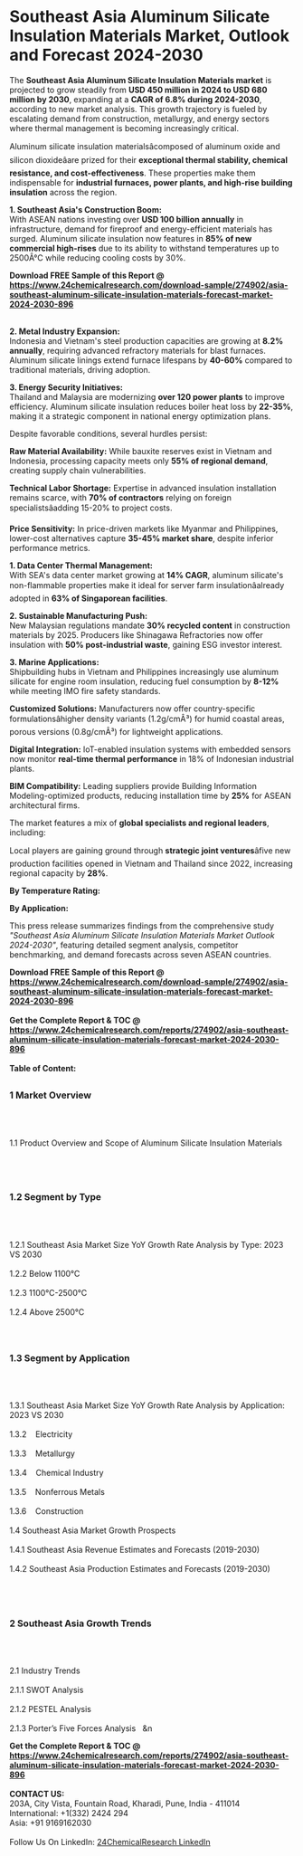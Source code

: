 <h1>Southeast Asia Aluminum Silicate Insulation Materials Market, Outlook and Forecast 2024-2030</h1><p>The <strong>Southeast Asia Aluminum Silicate Insulation Materials market</strong> is projected to grow steadily from <strong>USD 450 million in 2024 to USD 680 million by 2030</strong>, expanding at a <strong>CAGR of 6.8% during 2024-2030</strong>, according to new market analysis. This growth trajectory is fueled by escalating demand from construction, metallurgy, and energy sectors where thermal management is becoming increasingly critical.</p><p>Aluminum silicate insulation materialsâcomposed of aluminum oxide and silicon dioxideâare prized for their <strong>exceptional thermal stability, chemical resistance, and cost-effectiveness</strong>. These properties make them indispensable for <strong>industrial furnaces, power plants, and high-rise building insulation</strong> across the region.</p><p><strong>1. Southeast Asia's Construction Boom:</strong><br>
With ASEAN nations investing over <strong>USD 100 billion annually</strong> in infrastructure, demand for fireproof and energy-efficient materials has surged. Aluminum silicate insulation now features in <strong>85% of new commercial high-rises</strong> due to its ability to withstand temperatures up to 2500Â°C while reducing cooling costs by 30%.</p><div><b>Download FREE Sample of this Report @ 
            <a href="https://www.24chemicalresearch.com/download-sample/274902/asia-southeast-aluminum-silicate-insulation-materials-forecast-market-2024-2030-896">
            https://www.24chemicalresearch.com/download-sample/274902/asia-southeast-aluminum-silicate-insulation-materials-forecast-market-2024-2030-896</a></b></div><br><p><strong>2. Metal Industry Expansion:</strong><br>
Indonesia and Vietnam's steel production capacities are growing at <strong>8.2% annually</strong>, requiring advanced refractory materials for blast furnaces. Aluminum silicate linings extend furnace lifespans by <strong>40-60%</strong> compared to traditional materials, driving adoption.</p><p><strong>3. Energy Security Initiatives:</strong><br>
Thailand and Malaysia are modernizing <strong>over 120 power plants</strong> to improve efficiency. Aluminum silicate insulation reduces boiler heat loss by <strong>22-35%</strong>, making it a strategic component in national energy optimization plans.</p><p>Despite favorable conditions, several hurdles persist:</p><p><strong>Raw Material Availability:</strong> While bauxite reserves exist in Vietnam and Indonesia, processing capacity meets only <strong>55% of regional demand</strong>, creating supply chain vulnerabilities.</p><p><strong>Technical Labor Shortage:</strong> Expertise in advanced insulation installation remains scarce, with <strong>70% of contractors</strong> relying on foreign specialistsâadding 15-20% to project costs.</p><p><strong>Price Sensitivity:</strong> In price-driven markets like Myanmar and Philippines, lower-cost alternatives capture <strong>35-45% market share</strong>, despite inferior performance metrics.</p><p><strong>1. Data Center Thermal Management:</strong><br>
With SEA's data center market growing at <strong>14% CAGR</strong>, aluminum silicate's non-flammable properties make it ideal for server farm insulationâalready adopted in <strong>63% of Singaporean facilities</strong>.</p><p><strong>2. Sustainable Manufacturing Push:</strong><br>
New Malaysian regulations mandate <strong>30% recycled content</strong> in construction materials by 2025. Producers like Shinagawa Refractories now offer insulation with <strong>50% post-industrial waste</strong>, gaining ESG investor interest.</p><p><strong>3. Marine Applications:</strong><br>
Shipbuilding hubs in Vietnam and Philippines increasingly use aluminum silicate for engine room insulation, reducing fuel consumption by <strong>8-12%</strong> while meeting IMO fire safety standards.</p><p><strong>Customized Solutions:</strong> Manufacturers now offer country-specific formulationsâhigher density variants (1.2g/cmÂ³) for humid coastal areas, porous versions (0.8g/cmÂ³) for lightweight applications.</p><p><strong>Digital Integration:</strong> IoT-enabled insulation systems with embedded sensors now monitor <strong>real-time thermal performance</strong> in 18% of Indonesian industrial plants.</p><p><strong>BIM Compatibility:</strong> Leading suppliers provide Building Information Modeling-optimized products, reducing installation time by <strong>25%</strong> for ASEAN architectural firms.</p><p>The market features a mix of <strong>global specialists and regional leaders</strong>, including:</p><p>Local players are gaining ground through <strong>strategic joint ventures</strong>âfive new production facilities opened in Vietnam and Thailand since 2022, increasing regional capacity by <strong>28%</strong>.</p><p><strong>By Temperature Rating:</strong></p><p><strong>By Application:</strong></p><p>This press release summarizes findings from the comprehensive study <em>"Southeast Asia Aluminum Silicate Insulation Materials Market Outlook 2024-2030"</em>, featuring detailed segment analysis, competitor benchmarking, and demand forecasts across seven ASEAN countries.</p><div><b>Download FREE Sample of this Report @ 
            <a href="https://www.24chemicalresearch.com/download-sample/274902/asia-southeast-aluminum-silicate-insulation-materials-forecast-market-2024-2030-896">
            https://www.24chemicalresearch.com/download-sample/274902/asia-southeast-aluminum-silicate-insulation-materials-forecast-market-2024-2030-896</a></b></div><br><div><b>Get the Complete Report & TOC @ 
            <a href="https://www.24chemicalresearch.com/reports/274902/asia-southeast-aluminum-silicate-insulation-materials-forecast-market-2024-2030-896">
            https://www.24chemicalresearch.com/reports/274902/asia-southeast-aluminum-silicate-insulation-materials-forecast-market-2024-2030-896</a></b></div><br>
            <b>Table of Content:</b><p><h2><span style="font-size:16px"><strong>1 Market Overview&nbsp;&nbsp; &nbsp;</strong></span></h2><br />
<br />
<p>1.1 Product Overview and Scope of Aluminum Silicate Insulation Materials&nbsp;</p><br />
<br />
<h2><strong><span style="font-size:16px">1.2 Segment by Type&nbsp;&nbsp; &nbsp;</span></strong></h2><br />
<br />
<p>1.2.1 Southeast Asia Market Size YoY Growth Rate Analysis by Type: 2023 VS 2030&nbsp;&nbsp; &nbsp;<br /><br />
1.2.2 Below 1100&deg;C&nbsp;&nbsp; &nbsp;<br /><br />
1.2.3 1100&deg;C-2500&deg;C<br /><br />
1.2.4 Above 2500&deg;C<br /><br />
<br />
<h2><span style="font-size:16px"><strong>1.3 Segment by Application&nbsp;&nbsp;</strong></span></h2><br />
<br />
<p>1.3.1 Southeast Asia Market Size YoY Growth Rate Analysis by Application: 2023 VS 2030&nbsp;&nbsp; &nbsp;<br /><br />
1.3.2&nbsp;&nbsp; &nbsp;Electricity<br /><br />
1.3.3&nbsp;&nbsp; &nbsp;Metallurgy<br /><br />
1.3.4&nbsp;&nbsp; &nbsp;Chemical Industry<br /><br />
1.3.5&nbsp;&nbsp; &nbsp;Nonferrous Metals<br /><br />
1.3.6&nbsp;&nbsp; &nbsp;Construction<br /><br />
1.4 Southeast Asia Market Growth Prospects&nbsp;&nbsp; &nbsp;<br /><br />
1.4.1 Southeast Asia Revenue Estimates and Forecasts (2019-2030)&nbsp;&nbsp; &nbsp;<br /><br />
1.4.2 Southeast Asia Production Estimates and Forecasts (2019-2030)&nbsp;&nbsp;</p><br />
<br />
<h2><span style="font-size:16px"><strong>2 Southeast Asia Growth Trends&nbsp;&nbsp; &nbsp;</strong></span></h2><br />
<br />
<p>2.1 Industry Trends&nbsp;&nbsp; &nbsp;<br /><br />
2.1.1 SWOT Analysis&nbsp;&nbsp; &nbsp;<br /><br />
2.1.2 PESTEL Analysis&nbsp;&nbsp; &nbsp;<br /><br />
2.1.3 Porter&rsquo;s Five Forces Analysis&nbsp;&nbsp; &n</p><div><b>Get the Complete Report & TOC @ 
            <a href="https://www.24chemicalresearch.com/reports/274902/asia-southeast-aluminum-silicate-insulation-materials-forecast-market-2024-2030-896">
            https://www.24chemicalresearch.com/reports/274902/asia-southeast-aluminum-silicate-insulation-materials-forecast-market-2024-2030-896</a></b></div><br><b>CONTACT US:</b><br>
            203A, City Vista, Fountain Road, Kharadi, Pune, India - 411014<br>
            International: +1(332) 2424 294<br>
            Asia: +91 9169162030 <br><br>
            Follow Us On LinkedIn: <a href="https://www.linkedin.com/company/24chemicalresearch/">24ChemicalResearch LinkedIn</a>